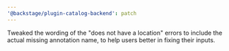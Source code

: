 ```yaml
---
'@backstage/plugin-catalog-backend': patch
---
```


Tweaked the wording of the "does not have a location" errors to include the actual missing annotation name, to help users better in fixing their inputs.
